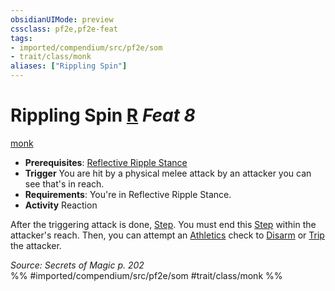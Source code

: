 ```yaml
---
obsidianUIMode: preview
cssclass: pf2e,pf2e-feat
tags:
- imported/compendium/src/pf2e/som
- trait/class/monk
aliases: ["Rippling Spin"]
---
```

# Rippling Spin  [R](chapter-9-playing-the-game.md#Actions "Reaction") *Feat 8*  
[monk](rules/traits/monk.md)  

- **Prerequisites**: [Reflective Ripple Stance](reflective-ripple-stance-som.md)
- **Trigger** You are hit by a physical melee attack by an attacker you can see that's in reach.
- **Requirements**: You're in Reflective Ripple Stance.
- **Activity** Reaction

After the triggering attack is done, [Step](step.md). You must end this [Step](step.md) within the attacker's reach. Then, you can attempt an [Athletics](../skills.md#Athletics) check to [Disarm](rules/actions/disarm.md) or [Trip](rules/actions/trip.md) the attacker.

*Source: Secrets of Magic p. 202*  
%% #imported/compendium/src/pf2e/som #trait/class/monk %%